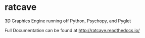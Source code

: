 # ratcave
3D Graphics Engine running off Python, Psychopy, and Pyglet

Full Documentation can be found at http://ratcave.readthedocs.io/


